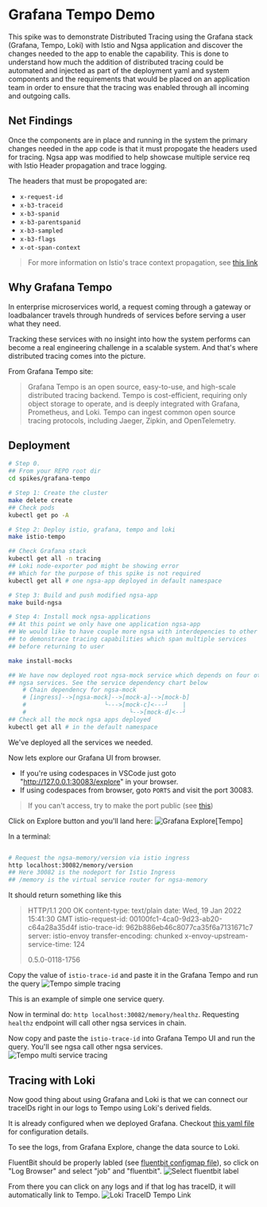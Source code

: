 # Grafana Tempo Demo

This spike was to demonstrate Distributed Tracing using the Grafana stack (Grafana, Tempo, Loki) with Istio and Ngsa application and discover the changes needed to the app to enable the capability.  This is done to understand how much the addition of distributed tracing could be automated and injected as part of the deployment yaml and system components and the requirements that would be placed on an application team in order to ensure that the tracing was enabled through all incoming and outgoing calls.

## Net Findings

Once the components are in place and running in the system the primary changes needed in the app code is that it must propogate the headers used for tracing.  Ngsa app was modified to help showcase multiple service req with Istio Header propagation and trace logging.

The headers that must be propogated are:

- `x-request-id`
- `x-b3-traceid`
- `x-b3-spanid`
- `x-b3-parentspanid`
- `x-b3-sampled`
- `x-b3-flags`
- `x-ot-span-context`

> For more information on Istio's trace context propagation, see [this link](https://istio.io/latest/docs/tasks/observability/distributed-tracing/)

## Why Grafana Tempo

In enterprise microservices world, a request coming through a gateway or
loadbalancer travels through hundreds of services before serving a user
what they need.

Tracking these services with no insight into how the system performs can become
a real engineering challenge in a scalable system. And that's where distributed
tracing comes into the picture.

From Grafana Tempo site:
> Grafana Tempo is an open source, easy-to-use, and high-scale distributed
> tracing backend. Tempo is cost-efficient, requiring only object storage to
> operate, and is deeply integrated with Grafana, Prometheus, and Loki.
> Tempo can ingest common open source tracing protocols, including Jaeger,
> Zipkin, and OpenTelemetry.

## Deployment

```bash
# Step 0. 
## From your REPO root dir
cd spikes/grafana-tempo

# Step 1: Create the cluster
make delete create
## Check pods
kubectl get po -A

# Step 2: Deploy istio, grafana, tempo and loki
make istio-tempo

## Check Grafana stack
kubectl get all -n tracing
## Loki node-exporter pod might be showing error
## Which for the purpose of this spike is not required
kubectl get all # one ngsa-app deployed in default namespace

# Step 3: Build and push modified ngsa-app
make build-ngsa

# Step 4: Install mock ngsa-applications
## At this point we only have one application ngsa-app
## We would like to have couple more ngsa with interdepencies to other ngsa apps
## to demonstrace tracing capabilities which span multiple services
## before returning to user

make install-mocks

## We have now deployed root ngsa-mock service which depends on four other 
## ngsa services. See the service dependency chart below
    # Chain dependency for ngsa-mock
    # [ingress]-->[ngsa-mock]-->[mock-a]-->[mock-b]
    #                      └--->[mock-c]<---┘    |
    #                             └-->[mock-d]<--┘
## Check all the mock ngsa apps deployed
kubectl get all # in the default namespace

```

We've deployed all the services we needed.

Now lets explore our Grafana UI from browser.

- If you're using codespaces in VSCode just goto "http://127.0.0.1:30083/explore" in your browser.
- If using codespaces from browser, goto `PORTS` and visit the port 30083.

> If you can't access, try to make the port public (see [this](https://docs.github.com/en/codespaces/developing-in-codespaces/forwarding-ports-in-your-codespace#sharing-a-port))

Click on Explore button and you'll land here:
![Grafana Explore[Tempo]](imgs/tempo_landing.png)

In a terminal:

```bash

# Request the ngsa-memory/version via istio ingress
http localhost:30082/memory/version
## Here 30082 is the nodeport for Istio Ingress
## /memory is the virtual service router for ngsa-memory

```

It should return something like this

> HTTP/1.1 200 OK
> content-type: text/plain
> date: Wed, 19 Jan 2022 15:41:30 GMT
> istio-request-id: 00100fc1-4ca0-9d23-ab20-c64a28a35d4f
> istio-trace-id: 962b886eb46c8077ca35f6a7131671c7
> server: istio-envoy
> transfer-encoding: chunked
> x-envoy-upstream-service-time: 124
>   
> 0.5.0-0118-1756

Copy the value of `istio-trace-id` and paste it in the Grafana Tempo and run the query
![Tempo simple tracing](imgs/tempo_query_simple.png)

This is an example of simple one service query.

Now in terminal do: `http localhost:30082/memory/healthz`. Requesting `healthz`
endpoint will call other ngsa services in chain.

Now copy and paste the `istio-trace-id` into Grafana Tempo UI and run the query.
You'll see ngsa call other ngsa services.
![Tempo multi service tracing](imgs/tempo_multi_service.png)

## Tracing with Loki

Now good thing about using Grafana and Loki is that we can connect our traceIDs
right in our logs to Tempo using Loki's derived fields.

It is already configured when we deployed Grafana.
Checkout  [this yaml file](./istio/grafana-single-values.yaml) for configuration details.

To see the logs, from Grafana Explore, change the data source to Loki.

FluentBit should be properly labled (see [fluentbit configmap file](./istio/fluentbit/configmap.yaml)), so click on "Log Browser" and select "job" and "fluentbit".
![Select fluentbit label](imgs/tempo_loki_fb.png)

From there you can click on any logs and if that log has traceID, it will
automatically link to Tempo.
![Loki TraceID Tempo Link](imgs/tempo_loki_tempo.png)
